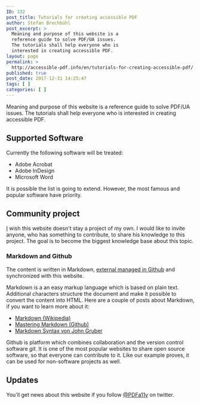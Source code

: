 ```yaml
---
ID: 332
post_title: Tutorials for creating accessible PDF
author: Stefan Brechbühl
post_excerpt: >
  Meaning and purpose of this website is a
  reference guide to solve PDF/UA issues.
  The tutorials shall help everyone who is
  interested in creating accessible PDF.
layout: page
permalink: >
  http://accessible-pdf.info/en/tutorials-for-creating-accessible-pdf/
published: true
post_date: 2017-12-31 14:25:47
tags: [ ]
categories: [ ]
---
```

Meaning and purpose of this website is a reference guide to solve PDF/UA issues. The tutorials shall help everyone who is interested in creating accessible PDF.

## Supported Software

Currently the following software will be treated:

*   Adobe Acrobat
*   Adobe InDesign
*   Microsoft Word

It is possible the list is going to extend. However, the most famous and popular software have priority.

## Community project

[I][1] wish this website doesn't stay a project of my own. I would like to invite anyone, who has something to contribute, to share his knowledge to this project. The goal is to become the biggest knowledge base about this topic.

### Markdown and Github

The content is written in Markdown, [external managed in Github][2] and synchronized with this website.

Markdown is a an easy markup language which is based on plain text. Additional characters structure the document and make it possible to convert the content into HTML. Here are a couple of posts about Markdown, if you want to learn more about it:

*   [Markdown (Wikipedia)][3]
*   [Mastering Markdown (Github)][4]
*   [Markdown Syntax von John Gruber][5]

Github is platform which combines collaboration and the version control software *git*. It is one of the most popular websites to share open source software, so that everyone can contribute to it. Like our example proves, it can be used for non-software projects as well.

## Updates

You'll get news about this website if you follow [@PDFa11y][6] on twitter.

 [1]: https://accessible-pdf.info/en/imprint
 [2]: https://github.com/pixelstrolch/accessible-pdf
 [3]: https://en.wikipedia.org/wiki/Markdown
 [4]: https://guides.github.com/features/mastering-markdown/
 [5]: https://daringfireball.net/projects/markdown/syntax
 [6]: https://twitter.com/PDFa11y